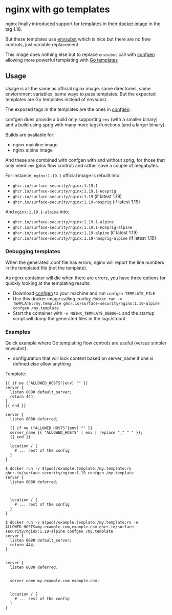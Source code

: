 # nginx with go templates

nginx finally introduced support for templates in their [docker image](https://hub.docker.com/_/nginx) in the tag 1.18.

But these templates use [envsubst](https://www.man7.org/linux/man-pages/man1/envsubst.1.html) which is nice but there are no flow controls, just variable replacement.

This image does nothing else but to replace `envsubst` call with [confgen](https://github.com/fopina/confgen) allowing more powerful templating with [Go templates](https://pkg.go.dev/text/template#hdr-Actions)

## Usage

Usage is all the same as official nginx image: same directories, same enviornment variables, same ways to pass templates. But the expected templates are Go templates instead of envsubst.

The exposed tags in the templates are the ones in [confgen](https://github.com/fopina/confgen).

confgen does provide a build only supporting `env` (with a smaller binary) and a build using [sprig](http://masterminds.github.io/sprig/) with many more tags/functions (and a larger binary).

Builds are available for:
* nginx mainline image
* nginx alpine image

And these are combined with confgen with and without sprig, for those that only need `env` (plus flow control) and rather save a couple of megabytes.

For instance, `nginx:1.19.1` official image is rebuilt into:
* `ghcr.io/surface-security/nginx:1.19.1`
* `ghcr.io/surface-security/nginx:1.19.1-nosprig`
* `ghcr.io/surface-security/nginx:1.19` (if latest 1.19)
* `ghcr.io/surface-security/nginx:1.19-nosprig` (if latest 1.19)

And `nginx:1.19.1-alpine` into:
* `ghcr.io/surface-security/nginx:1.19.1-alpine`
* `ghcr.io/surface-security/nginx:1.19.1-nosprig-alpine`
* `ghcr.io/surface-security/nginx:1.19-alpine` (if latest 1.19)
* `ghcr.io/surface-security/nginx:1.19-nosprig-alpine` (if latest 1.19)

### Debugging templates

When the generated .conf file has errors, nginx will report the line numbers in the templated file (not the template).

As nginx container will die when there are errors, you have three options for quickly looking at the templating results:
* Download [confgen](https://github.com/fopina/confgen) to your machine and run `confgen TEMPLATE_FILE`
* Use this docker image calling config: `docker run -v TEMPLATE:/my.template ghcr.io/surface-security/nginx:1.19-alpine confgen /my.template`
* Start the container with `-e NGINX_TEMPLATE_DEBUG=1` and the startup script will dump the generated files in the logs/stdout


### Examples

Quick example where Go templating flow controls are useful (versus simpler envsubst):
* configuration that will lock content based on server_name if one is defined else allow anything

Template:

```
{{ if ne ("ALLOWED_HOSTS"|env) "" }}
server {
  listen 8080 default_server;
  return 444;
}
{{ end }}

server {
  listen 8080 deferred;

  {{ if ne ("ALLOWED_HOSTS"|env) "" }}
  server_name {{ "ALLOWED_HOSTS" | env | replace "," " " }};
  {{ end }}

  location / {
    # ... rest of the config
  }
}
```

```
$ docker run -v $(pwd)/example.template:/my.template:ro ghcr.io/surface-security/nginx:1.19 confgen /my.template
server {
  listen 8080 deferred;



  location / {
    # ... rest of the config
  }
}
```

```
$ docker run -v $(pwd)/example.template:/my.template:ro -e ALLOWED_HOSTS=my.example.com,example.com ghcr.io/surface-security/nginx:1.19-alpine confgen /my.template
server {
  listen 8080 default_server;
  return 444;
}


server {
  listen 8080 deferred;


  server_name my.example.com example.com;


  location / {
    # ... rest of the config
  }
}
```
